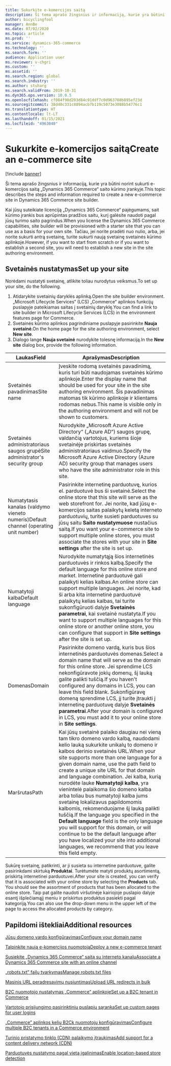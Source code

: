 ```yaml
---
title: Sukurkite e-komercijos saitą
description: Ši tema aprašo žingsnius ir informaciją, kurie yra būtini norint sukurti e-komercijos saitą „Dynamics 365 Commerce“ saito kūrimo įrankyje.
author: bicyclingfool
manager: AnnBe
ms.date: 07/02/2020
ms.topic: article
ms.prod: ''
ms.service: dynamics-365-commerce
ms.technology: ''
ms.search.form: ''
audience: Application user
ms.reviewer: v-chgri
ms.custom: ''
ms.assetid: ''
ms.search.region: global
ms.search.industry: ''
ms.author: stuharg
ms.search.validFrom: 2019-10-31
ms.dyn365.ops.version: 10.0.5
ms.openlocfilehash: cf084f90d203d84c91ddf7c0d963780b895ef23d
ms.sourcegitcommit: 38d40c331c8894acb7b119c5073e3088b54776c1
ms.translationtype: HT
ms.contentlocale: lt-LT
ms.lasthandoff: 01/15/2021
ms.locfileid: "4963040"
---
```

# <a name="create-an-e-commerce-site"></a><span data-ttu-id="9afe3-103">Sukurkite e-komercijos saitą</span><span class="sxs-lookup"><span data-stu-id="9afe3-103">Create an e-commerce site</span></span>

[!include [banner](includes/banner.md)]

<span data-ttu-id="9afe3-104">Ši tema aprašo žingsnius ir informaciją, kurie yra būtini norint sukurti e-komercijos saitą „Dynamics 365 Commerce“ saito kūrimo įrankyje.</span><span class="sxs-lookup"><span data-stu-id="9afe3-104">This topic describes the steps and information required to create a new e-commerce site in Dynamics 365 Commerce site builder.</span></span>

<span data-ttu-id="9afe3-105">Kai jūsų suteikiate licenciją „Dynamics 365 Commerce“ pajėgumams, sait kūrimo įrankis bus aprūpintas pradžios saitu, kurį galėsite naudoti pagal jūsų turimo saito pagrindus.</span><span class="sxs-lookup"><span data-stu-id="9afe3-105">When you license the Dynamics 365 Commerce capabilities, site builder will be provisioned with a starter site that you can use as a basis for your own site.</span></span> <span data-ttu-id="9afe3-106">Tačiau, jei norite pradėti nuo nulio, arba, jei norite sukurti antrą svetainę, turite sukurti naują svetainę svetainės kūrimo aplinkoje.</span><span class="sxs-lookup"><span data-stu-id="9afe3-106">However, if you want to start from scratch or if you want to establish a second site, you will need to establish a new site in the site authoring environment.</span></span> 

## <a name="set-up-your-site"></a><span data-ttu-id="9afe3-107">Svetainės nustatymas</span><span class="sxs-lookup"><span data-stu-id="9afe3-107">Set up your site</span></span>

<span data-ttu-id="9afe3-108">Norėdami nustatyti svetainę, atlikite toliau nurodytus veiksmus.</span><span class="sxs-lookup"><span data-stu-id="9afe3-108">To set up your site, do the following.</span></span>

1. <span data-ttu-id="9afe3-109">Atidarykite svetainių daryklės aplinką.</span><span class="sxs-lookup"><span data-stu-id="9afe3-109">Open the site builder environment.</span></span> <span data-ttu-id="9afe3-110">„Microsoft Lifecycle Services“ (LCS) „Commerce“ aplinkos funkcijų puslapyje pateikiamas saitas į svetainių daryklę.</span><span class="sxs-lookup"><span data-stu-id="9afe3-110">You can find a link to site builder in Microsoft Lifecycle Services (LCS) in the environment features page for Commerce.</span></span>
1. <span data-ttu-id="9afe3-111">Svetainės kūrimo aplinkos pagrindiniame puslapyje pasirinkite **Nauja svetainė**.</span><span class="sxs-lookup"><span data-stu-id="9afe3-111">On the home page for the site authoring environment, select **New site**.</span></span>
1. <span data-ttu-id="9afe3-112">Dialogo lange **Nauja svetainė** nurodykite tolesnę informaciją.</span><span class="sxs-lookup"><span data-stu-id="9afe3-112">In the **New site** dialog box, provide the following information.</span></span>

| <span data-ttu-id="9afe3-113">Laukas</span><span class="sxs-lookup"><span data-stu-id="9afe3-113">Field</span></span>                               | <span data-ttu-id="9afe3-114">Aprašymas</span><span class="sxs-lookup"><span data-stu-id="9afe3-114">Description</span></span> |
|-------------------------------------|-------------|
| <span data-ttu-id="9afe3-115">Svetainės pavadinimas</span><span class="sxs-lookup"><span data-stu-id="9afe3-115">Site name</span></span>                           | <span data-ttu-id="9afe3-116">Įveskite rodomą svetainės pavadinimą, kuris turi būti naudojamas svetainės kūrimo aplinkoje.</span><span class="sxs-lookup"><span data-stu-id="9afe3-116">Enter the display name that should be used for your site in the site authoring environment.</span></span> <span data-ttu-id="9afe3-117">Šis pavadinimas matomas tik kūrimo aplinkoje ir klientams rodomas nebus.</span><span class="sxs-lookup"><span data-stu-id="9afe3-117">This name is visible only in the authoring environment and will not be shown to customers.</span></span> |
| <span data-ttu-id="9afe3-118">Svetainės administratoriaus saugos grupė</span><span class="sxs-lookup"><span data-stu-id="9afe3-118">Site administrator's security group</span></span> | <span data-ttu-id="9afe3-119">Nurodykite „Microsoft Azure Active Directory“ („Azure AD“) saugos grupę, valdančią vartotojus, kuriems šioje svetainėje priskirtas svetainės administratoriaus vaidmuo.</span><span class="sxs-lookup"><span data-stu-id="9afe3-119">Specify the Microsoft Azure Active Directory (Azure AD) security group that manages users who have the site administrator role in this site.</span></span> |
| <span data-ttu-id="9afe3-120">Numatytasis kanalas (valdymo vieneto numeris)</span><span class="sxs-lookup"><span data-stu-id="9afe3-120">Default channel (operating unit number)</span></span> | <span data-ttu-id="9afe3-121">Pasirinkite internetinę parduotuvę, kurios el. parduotuvė bus ši svetainė.</span><span class="sxs-lookup"><span data-stu-id="9afe3-121">Select the online store that this site will serve as the web storefront for.</span></span> <span data-ttu-id="9afe3-122">Jei norite, kad jūsų e-komercijos saitas palaikytų keletą interneto parduotuvių, turite susieti parduotuves su jūsų saitu **Saito nustatymuose** nustačius saitą.</span><span class="sxs-lookup"><span data-stu-id="9afe3-122">If you want your e-commerce site to support multiple online stores, you must associate the stores with your site in **Site settings** after the site is set up.</span></span> |
| <span data-ttu-id="9afe3-123">Numatytoji kalba</span><span class="sxs-lookup"><span data-stu-id="9afe3-123">Default language</span></span>                            | <span data-ttu-id="9afe3-124">Nurodykite numatytąją šios internetinės parduotuvės ir rinkos kalbą.</span><span class="sxs-lookup"><span data-stu-id="9afe3-124">Specify the default language for this online store and market.</span></span> <span data-ttu-id="9afe3-125">Internetinė parduotuvė gali palaikyti kelias kalbas.</span><span class="sxs-lookup"><span data-stu-id="9afe3-125">An online store can support multiple languages.</span></span> <span data-ttu-id="9afe3-126">Jei norite, kad ši arba kita internetinė parduotuvė palaikytų kelias kalbas, tai turite sukonfigūruoti dalyje **Svetainės parametrai**, kai svetainė nustatyta.</span><span class="sxs-lookup"><span data-stu-id="9afe3-126">If you want to support multiple languages for this online store or another online store, you can configure that support in **Site settings** after the site is set up.</span></span>  |
| <span data-ttu-id="9afe3-127">Domenas</span><span class="sxs-lookup"><span data-stu-id="9afe3-127">Domain</span></span>                              | <span data-ttu-id="9afe3-128">Pasirinkite domeno vardą, kuris bus šios internetinės parduotuvės domenas.</span><span class="sxs-lookup"><span data-stu-id="9afe3-128">Select a domain name that will serve as the domain for this online store.</span></span> <span data-ttu-id="9afe3-129">Jei sprendime LCS nekonfigūravote jokių domenų, šį lauką galite palikti tuščią.</span><span class="sxs-lookup"><span data-stu-id="9afe3-129">If you haven't configured any domains in LCS, you can leave this field blank.</span></span> <span data-ttu-id="9afe3-130">Sukonfigūravę domeną sprendime LCS, jį turite įtraukti į internetinę parduotuvę dalyje **Svetainės parametrai**.</span><span class="sxs-lookup"><span data-stu-id="9afe3-130">After your domain is configured in LCS, you must add it to your online store in **Site settings**.</span></span>  |
| <span data-ttu-id="9afe3-131">Maršrutas</span><span class="sxs-lookup"><span data-stu-id="9afe3-131">Path</span></span>                              | <span data-ttu-id="9afe3-132">Kai jūsų svetainė palaiko daugiau nei vieną tam tikro domeno vardo kalbą, naudodami kelio lauką sukurkite unikalų to domeno ir kalbos derinio svetainės URL.</span><span class="sxs-lookup"><span data-stu-id="9afe3-132">When your site supports more than one language for a given domain name, use the path field to create a unique site URL for that domain and language combination.</span></span> <span data-ttu-id="9afe3-133">Jei kalba, kurią nurodėte lauke **Numatytoji kalba**, yra vienintelė palaikoma šio domeno kalba arba toliau bus numatytoji kalba jums svetainę lokalizavus papildomomis kalbomis, rekomenduojame šį lauką palikti tuščią.</span><span class="sxs-lookup"><span data-stu-id="9afe3-133">If the language you specified in the **Default language** field is the only language you will support for this domain, or will continue to be the default language after you have localized your site into additional languages, we recommend that you leave this field empty.</span></span> |


<span data-ttu-id="9afe3-134">Sukūrę svetainę, patikrinti, ar ji susieta su internetine parduotuve, galite pasirinkdami skirtuką **Produktai**. Turėtumėte matyti produktų asortimentą, priskirtą internetinei parduotuvei.</span><span class="sxs-lookup"><span data-stu-id="9afe3-134">After your site is created, you can verify that it is associated with your online store by selecting the **Products** tab. You should see the assortment of products that has been allocated to the online store.</span></span> <span data-ttu-id="9afe3-135">Taip pat galite naudoti viršutinėje kairiojoje puslapio dalyje esantį išplečiamąjį meniu ir priskirtus produktus pasiekti pagal kategoriją.</span><span class="sxs-lookup"><span data-stu-id="9afe3-135">You can also use the drop-down menu in the upper left of the page to access the allocated products by category.</span></span>

## <a name="additional-resources"></a><span data-ttu-id="9afe3-136">Papildomi ištekliai</span><span class="sxs-lookup"><span data-stu-id="9afe3-136">Additional resources</span></span>

[<span data-ttu-id="9afe3-137">Jūsų domeno vardo konfigūravimas</span><span class="sxs-lookup"><span data-stu-id="9afe3-137">Configure your domain name</span></span>](configure-your-domain-name.md)

[<span data-ttu-id="9afe3-138">Talpinkite naują e-komercijos nuomotoją</span><span class="sxs-lookup"><span data-stu-id="9afe3-138">Deploy a new e-commerce tenant</span></span>](deploy-ecommerce-site.md)

[<span data-ttu-id="9afe3-139">Susiekite „Dynamics 365 Commerce“ saitą su interneto kanalu</span><span class="sxs-lookup"><span data-stu-id="9afe3-139">Associate a Dynamics 365 Commerce site with an online channel</span></span>](associate-site-online-store.md)

[<span data-ttu-id="9afe3-140">„robots.txt” failų tvarkymas</span><span class="sxs-lookup"><span data-stu-id="9afe3-140">Manage robots.txt files</span></span>](manage-robots-txt-files.md)

[<span data-ttu-id="9afe3-141">Masinis URL peradresavimų nusiuntimas</span><span class="sxs-lookup"><span data-stu-id="9afe3-141">Upload URL redirects in bulk</span></span>](upload-bulk-redirects.md)

[<span data-ttu-id="9afe3-142">B2C nuomotojo nustatymas „Commerce“ aplinkoje</span><span class="sxs-lookup"><span data-stu-id="9afe3-142">Set up a B2C tenant in Commerce</span></span>](set-up-B2C-tenant.md)

[<span data-ttu-id="9afe3-143">Vartotojo prisijungimo pasirinktinių puslapių sąranka</span><span class="sxs-lookup"><span data-stu-id="9afe3-143">Set up custom pages for user logins</span></span>](custom-pages-user-logins.md)

[<span data-ttu-id="9afe3-144">„Commerce” aplinkos kelių B2Ck nuomotojų konfigūravimas</span><span class="sxs-lookup"><span data-stu-id="9afe3-144">Configure multiple B2C tenants in a Commerce environment</span></span>](configure-multi-B2C-tenants.md)

[<span data-ttu-id="9afe3-145">Turinio pristatymo tinklo (CDN) palaikymo įtraukimas</span><span class="sxs-lookup"><span data-stu-id="9afe3-145">Add support for a content delivery network (CDN)</span></span>](add-cdn-support.md)

[<span data-ttu-id="9afe3-146">Parduotuvės nustatymo pagal vietą įgalinimas</span><span class="sxs-lookup"><span data-stu-id="9afe3-146">Enable location-based store detection</span></span>](enable-store-detection.md)
